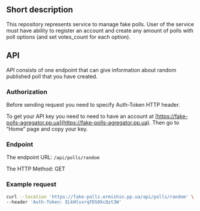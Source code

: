 ## Short description

This repository represents service to manage fake polls. User of the service must have ability to register an account and create any amount of polls with poll options (and set votes_count for each option). 

## API

API consists of one endpoint that can give information about random published poll that you have created. 

### Authorization

Before sending request you need to specify Auth-Token HTTP header.

To get your API key you need to need to have an account at [https://fake-polls-agregator.pp.ua](https://fake-polls-agregator.pp.ua). Then go to “Home” page and copy your key. 

### Endpoint

The endpoint URL: `/api/polls/random`

The HTTP Method: GET

### Example request

```bash
curl --location 'https://fake-polls.ermishin.pp.ua/api/polls/random' \
--header 'Auth-Token: ELkHlsxrqFDS0XcQzt3W'
```
